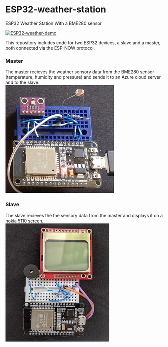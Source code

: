 # ESP32-weather-station
ESP32 Weather Station With a BME280 sensor

[![ESP32-weather-demo](https://j.gifs.com/wV4jOm.gif)](https://www.youtube.com/watch?v=isHvux5kYK0)

This repository includes code for two ESP32 devices, a slave and a master, both connected via the ESP-NOW protocol.  

### Master
The master recieves the weather sensory data from the BME280 sensor (temperature, humidity and pressure) and sends it to an Azure cloud server and to the slave.<br>
![Master image](/images/master.png)


### Slave
The slave recieves the the sensory data from the master and displays it on a nokia 5110 screen.<br>
![Slave image](/images/slave.jpg)

